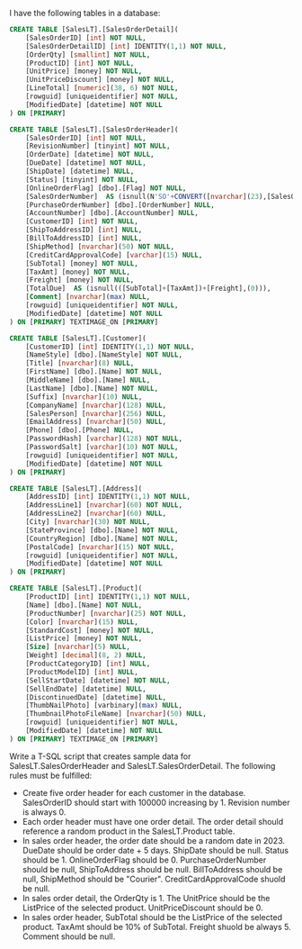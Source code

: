 I have the following tables in a database:

```sql
CREATE TABLE [SalesLT].[SalesOrderDetail](
	[SalesOrderID] [int] NOT NULL,
	[SalesOrderDetailID] [int] IDENTITY(1,1) NOT NULL,
	[OrderQty] [smallint] NOT NULL,
	[ProductID] [int] NOT NULL,
	[UnitPrice] [money] NOT NULL,
	[UnitPriceDiscount] [money] NOT NULL,
	[LineTotal] [numeric](38, 6) NOT NULL,
	[rowguid] [uniqueidentifier] NOT NULL,
	[ModifiedDate] [datetime] NOT NULL
) ON [PRIMARY]

CREATE TABLE [SalesLT].[SalesOrderHeader](
	[SalesOrderID] [int] NOT NULL,
	[RevisionNumber] [tinyint] NOT NULL,
	[OrderDate] [datetime] NOT NULL,
	[DueDate] [datetime] NOT NULL,
	[ShipDate] [datetime] NULL,
	[Status] [tinyint] NOT NULL,
	[OnlineOrderFlag] [dbo].[Flag] NOT NULL,
	[SalesOrderNumber]  AS (isnull(N'SO'+CONVERT([nvarchar](23),[SalesOrderID],(0)),N'*** ERROR ***')),
	[PurchaseOrderNumber] [dbo].[OrderNumber] NULL,
	[AccountNumber] [dbo].[AccountNumber] NULL,
	[CustomerID] [int] NOT NULL,
	[ShipToAddressID] [int] NULL,
	[BillToAddressID] [int] NULL,
	[ShipMethod] [nvarchar](50) NOT NULL,
	[CreditCardApprovalCode] [varchar](15) NULL,
	[SubTotal] [money] NOT NULL,
	[TaxAmt] [money] NOT NULL,
	[Freight] [money] NOT NULL,
	[TotalDue]  AS (isnull(([SubTotal]+[TaxAmt])+[Freight],(0))),
	[Comment] [nvarchar](max) NULL,
	[rowguid] [uniqueidentifier] NOT NULL,
	[ModifiedDate] [datetime] NOT NULL
) ON [PRIMARY] TEXTIMAGE_ON [PRIMARY]

CREATE TABLE [SalesLT].[Customer](
	[CustomerID] [int] IDENTITY(1,1) NOT NULL,
	[NameStyle] [dbo].[NameStyle] NOT NULL,
	[Title] [nvarchar](8) NULL,
	[FirstName] [dbo].[Name] NOT NULL,
	[MiddleName] [dbo].[Name] NULL,
	[LastName] [dbo].[Name] NOT NULL,
	[Suffix] [nvarchar](10) NULL,
	[CompanyName] [nvarchar](128) NULL,
	[SalesPerson] [nvarchar](256) NULL,
	[EmailAddress] [nvarchar](50) NULL,
	[Phone] [dbo].[Phone] NULL,
	[PasswordHash] [varchar](128) NOT NULL,
	[PasswordSalt] [varchar](10) NOT NULL,
	[rowguid] [uniqueidentifier] NOT NULL,
	[ModifiedDate] [datetime] NOT NULL
) ON [PRIMARY]

CREATE TABLE [SalesLT].[Address](
	[AddressID] [int] IDENTITY(1,1) NOT NULL,
	[AddressLine1] [nvarchar](60) NOT NULL,
	[AddressLine2] [nvarchar](60) NULL,
	[City] [nvarchar](30) NOT NULL,
	[StateProvince] [dbo].[Name] NOT NULL,
	[CountryRegion] [dbo].[Name] NOT NULL,
	[PostalCode] [nvarchar](15) NOT NULL,
	[rowguid] [uniqueidentifier] NOT NULL,
	[ModifiedDate] [datetime] NOT NULL
) ON [PRIMARY]

CREATE TABLE [SalesLT].[Product](
	[ProductID] [int] IDENTITY(1,1) NOT NULL,
	[Name] [dbo].[Name] NOT NULL,
	[ProductNumber] [nvarchar](25) NOT NULL,
	[Color] [nvarchar](15) NULL,
	[StandardCost] [money] NOT NULL,
	[ListPrice] [money] NOT NULL,
	[Size] [nvarchar](5) NULL,
	[Weight] [decimal](8, 2) NULL,
	[ProductCategoryID] [int] NULL,
	[ProductModelID] [int] NULL,
	[SellStartDate] [datetime] NOT NULL,
	[SellEndDate] [datetime] NULL,
	[DiscontinuedDate] [datetime] NULL,
	[ThumbNailPhoto] [varbinary](max) NULL,
	[ThumbnailPhotoFileName] [nvarchar](50) NULL,
	[rowguid] [uniqueidentifier] NOT NULL,
	[ModifiedDate] [datetime] NOT NULL
) ON [PRIMARY] TEXTIMAGE_ON [PRIMARY]
```

Write a T-SQL script that creates sample data for SalesLT.SalesOrderHeader and SalesLT.SalesOrderDetail. The following rules must be fulfilled:

* Create five order header for each customer in the database. SalesOrderID should start with 100000 increasing by 1. Revision number is always 0.
* Each order header must have one order detail. The order detail should reference a random product in the SalesLT.Product table.
* In sales order header, the order date should be a random date in 2023. DueDate should be order date + 5 days. ShipDate should be null. Status should be 1. OnlineOrderFlag should be 0. PurchaseOrderNumber should be null, ShipToAddress should be null. BillToAddress should be null, ShipMethod should be "Courier". CreditCardApprovalCode shuold be null.
* In sales order detail, the OrderQty is 1. The UnitPrice should be the ListPrice of the selected product. UnitPriceDiscount should be 0.
* In sales order header, SubTotal should be the ListPrice of the selected product. TaxAmt should be 10% of SubTotal. Freight shuold be always 5. Comment should be null.

